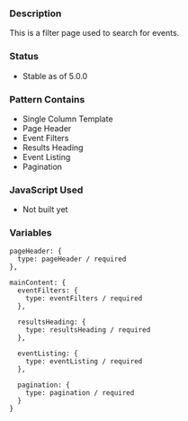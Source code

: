 ### Description
This is a filter page used to search for events.

### Status
* Stable as of 5.0.0

### Pattern Contains
* Single Column Template
* Page Header
* Event Filters
* Results Heading
* Event Listing
* Pagination


### JavaScript Used
* Not built yet


### Variables
~~~
pageHeader: {
  type: pageHeader / required
},

mainContent: {
  eventFilters: {
    type: eventFilters / required
  },

  resultsHeading: {
    type: resultsHeading / required
  },

  eventListing: {
    type: eventListing / required
  },

  pagination: {
    type: pagination / required
  }
}
~~~
